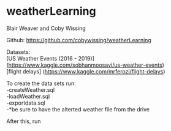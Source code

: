 # weatherLearning
Blair Weaver and Coby Wissing

Github: https://github.com/cobywissing/weatherLearning

Datasets: <br>
[US Weather Events (2016 - 2019)] (https://www.kaggle.com/sobhanmoosavi/us-weather-events) <br>
[flight delays] (https://www.kaggle.com/mrferozi/flight-delays)


To create the data sets run: <br>
-createWeather.sql<br>
-loadWeather.sql <br>
-exportdata.sql<br>
-*be sure to have the alterted weather file from the drive

After this, run 
